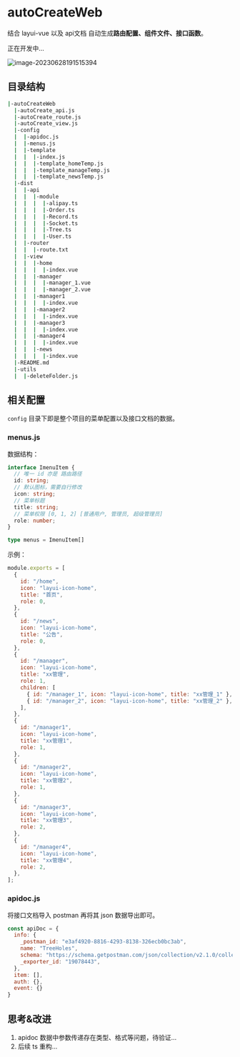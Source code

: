 # autoCreateWeb

结合 layui-vue 以及 api文档 自动生成**路由配置、组件文件、接口函数**。

正在开发中...

![image-20230628191515394](https://s2.loli.net/2023/06/28/lNtqKuE4OoC3Zjb.png)

## 目录结构

```bash
|-autoCreateWeb
  |-autoCreate_api.js
  |-autoCreate_route.js
  |-autoCreate_view.js
  |-config
  |  |-apidoc.js
  |  |-menus.js
  |  |-template
  |  |  |-index.js
  |  |  |-template_homeTemp.js
  |  |  |-template_manageTemp.js
  |  |  |-template_newsTemp.js
  |-dist
  |  |-api
  |  |  |-module
  |  |  |  |-alipay.ts
  |  |  |  |-Order.ts
  |  |  |  |-Record.ts
  |  |  |  |-Socket.ts
  |  |  |  |-Tree.ts
  |  |  |  |-User.ts
  |  |-router
  |  |  |-route.txt
  |  |-view
  |  |  |-home
  |  |  |  |-index.vue
  |  |  |-manager
  |  |  |  |-manager_1.vue
  |  |  |  |-manager_2.vue
  |  |  |-manager1
  |  |  |  |-index.vue
  |  |  |-manager2
  |  |  |  |-index.vue
  |  |  |-manager3
  |  |  |  |-index.vue
  |  |  |-manager4
  |  |  |  |-index.vue
  |  |  |-news
  |  |  |  |-index.vue
  |-README.md
  |-utils
  |  |-deleteFolder.js
```

## 相关配置

`config` 目录下即是整个项目的菜单配置以及接口文档的数据。

### menus.js

数据结构：

```ts
interface ImenuItem {
  // 唯一 id 亦是 路由路径
  id: string;
  // 默认图标，需要自行修改
  icon: string;
  // 菜单标题
  title: string;
  // 菜单权限 [0, 1, 2] [普通用户, 管理员, 超级管理员]
  role: number;
}

type menus = ImenuItem[]
```

示例：

```js
module.exports = [
  {
    id: "/home",
    icon: "layui-icon-home",
    title: "首页",
    role: 0,
  },
  {
    id: "/news",
    icon: "layui-icon-home",
    title: "公告",
    role: 0,
  },
  {
    id: "/manager",
    icon: "layui-icon-home",
    title: "xx管理",
    role: 1,
    children: [
      { id: "/manager_1", icon: "layui-icon-home", title: "xx管理_1" },
      { id: "/manager_2", icon: "layui-icon-home", title: "xx管理_2" },
    ],
  },
  {
    id: "/manager1",
    icon: "layui-icon-home",
    title: "xx管理1",
    role: 1,
  },
  {
    id: "/manager2",
    icon: "layui-icon-home",
    title: "xx管理2",
    role: 1,
  },
  {
    id: "/manager3",
    icon: "layui-icon-home",
    title: "xx管理3",
    role: 2,
  },
  {
    id: "/manager4",
    icon: "layui-icon-home",
    title: "xx管理4",
    role: 2,
  },
];
```

### apidoc.js

将接口文档导入 postman 再将其 json 数据导出即可。

```js
const apiDoc = {
  info: {
    _postman_id: "e3af4920-8816-4293-8138-326ecb0bc3ab",
    name: "TreeHoles",
    schema: "https://schema.getpostman.com/json/collection/v2.1.0/collection.json",
    _exporter_id: "19078443",
  },
  item: [],
  auth: {},
  event: {}
}
```

## 思考&改进

1. apidoc 数据中参数传递存在类型、格式等问题，待验证...
2. 后续 ts 重构...
